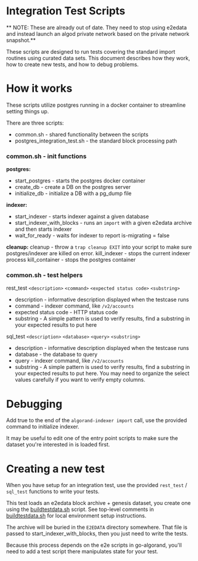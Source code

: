 # Integration Test Scripts

** NOTE: These are already out of date. They need to stop using e2edata and instead launch an algod private network based on the private network snapshot.**

These scripts are designed to run tests covering the standard import routines using curated data sets. This document describes how they work, how to create new tests, and how to debug problems.

# How it works

These scripts utilize postgres running in a docker container to streamline setting things up.

There are three scripts:
* common.sh - shared functionality between the scripts
* postgres_integration_test.sh - the standard block processing path

### common.sh - init functions

**postgres:**

* start_postgres - starts the postgres docker container
* create_db - create a DB on the postgres server
* initialize_db - initialize a DB with a pg_dump file

**indexer:**

* start_indexer - starts indexer against a given database
* start_indexer_with_blocks - runs an `import` with a given e2edata archive and then starts indexer
* wait_for_ready - waits for indexer to report is-migrating = false

**cleanup:**
cleanup - throw a `trap cleanup EXIT` into your script to make sure postgres/indexer are killed on error.
kill_indexer - stops the current indexer process
kill_container - stops the postgres container

### common.sh - test helpers

rest_test `<description>` `<command>` `<expected status code>` `<substring>`

* description - informative description displayed when the testcase runs
* command - indexer command, like `/v2/accounts`
* expected status code - HTTP status code
* substring - A simple pattern is used to verify results, find a substring in your expected results to put here

sql_test `<description>` `<database>` `<query>` `<substring>`

* description - informative description displayed when the testcase runs
* database - the database to query
* query - indexer command, like `/v2/accounts`
* substring - A simple pattern is used to verify results, find a substring in your expected results to put here. You may need to organize the select values carefully if you want to verify empty columns.

# Debugging

Add true to the end of the `algorand-indexer import` call, use the provided command to initialize indexer.

It may be useful to edit one of the entry point scripts to make sure the dataset you're interested in is loaded first.


# Creating a new test

When you have setup for an integration test, use the provided `rest_test` / `sql_test` functions to write your tests.

This test loads an e2edata block archive + genesis dataset, you create one using the [buildtestdata.sh](../misc/buildtestdata.sh) script. See top-level comments in [buildtestdata.sh](../misc/buildtestdata.sh) for local environment setup instructions.

The archive will be buried in the `E2EDATA` directory somewhere. That file is passed to start_indexer_with_blocks, then you just need to write the tests.

Because this process depends on the e2e scripts in go-algorand, you'll need to add a test script there manipulates state for your test.
